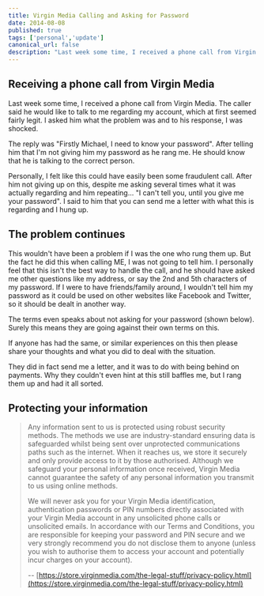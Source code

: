 ```yaml
---
title: Virgin Media Calling and Asking for Password
date: 2014-08-08
published: true
tags: ['personal','update']
canonical_url: false
description: "Last week some time, I received a phone call from Virgin Media. The caller said he would like to talk to me regarding my account, which at first seemed fairly legit. I asked him what the problem was and to his response, I was shocked."
---
```


## Receiving a phone call from Virgin Media

Last week some time, I received a phone call from Virgin Media. The caller said he would like to talk to me regarding my account, which at first seemed fairly legit. I asked him what the problem was and to his response, I was shocked.

The reply was "Firstly Michael, I need to know your password". After telling him that I'm not giving him my password as he rang me. He should know that he is talking to the correct person.

Personally, I felt like this could have easily been some fraudulent call. After him not giving up on this, despite me asking several times what it was actually regarding and him repeating... "I can't tell you, until you give me your password". I said to him that you can send me a letter with what this is regarding and I hung up.

## The problem continues

This wouldn't have been a problem if I was the one who rung them up. But the fact he did this when calling ME, I was not going to tell him. I personally feel that this isn't the best way to handle the call, and he should have asked me other questions like my address, or say the 2nd and 5th characters of my password. If I were to have friends/family around, I wouldn't tell him my password as it could be used on other websites like Facebook and Twitter, so it should be dealt in another way.

The terms even speaks about not asking for your password (shown below). Surely this means they are going against their own terms on this.

If anyone has had the same, or similar experiences on this then please share your thoughts and what you did to deal with the situation.

They did in fact send me a letter, and it was to do with being behind on payments. Why they couldn't even hint at this still baffles me, but I rang them up and had it all sorted.

## Protecting your information

>Any information sent to us is protected using robust security methods. The methods we use are industry-standard ensuring data is safeguarded whilst being sent over unprotected communications paths such as the internet. When it reaches us, we store it securely and only provide access to it by those authorised. Although we safeguard your personal information once received, Virgin Media cannot guarantee the safety of any personal information you transmit to us using online methods.
> 
>We will never ask you for your Virgin Media identification, authentication passwords or PIN numbers directly associated with your Virgin Media account in any unsolicited phone calls or unsolicited emails. In accordance with our Terms and Conditions, you are responsible for keeping your password and PIN secure and we very strongly recommend you do not disclose them to anyone (unless you wish to authorise them to access your account and potentially incur charges on your account).
>
>-- [https://store.virginmedia.com/the-legal-stuff/privacy-policy.html](https://store.virginmedia.com/the-legal-stuff/privacy-policy.html)
